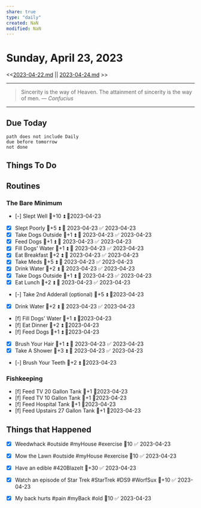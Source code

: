 ```yaml
---
share: true
type: "daily"
created: NaN 
modified: NaN
---
```

# Sunday, April 23, 2023
<<[2023-04-22.md](./2023-04-22.md) || [2023-04-24.md](./2023-04-24.md) >>

---

> Sincerity is the way of Heaven. The attainment of sincerity is the way of men.
> — <cite>Confucius</cite>

---
## Due Today
```tasks
path does not include Daily
due before tomorrow
not done
```

## Things To Do













## Routines
### The Bare Minimum
- [-] Slept Well  🥄+10 ⏫  📆2023-04-23
- [x] Slept Poorly  🥄+5 ⏫ 📅 2023-04-23 ✅ 2023-04-23
- [x] Take Dogs Outside   🥄+1 ⏫ 📅 2023-04-23 ✅ 2023-04-23
- [x] Feed Dogs  🥄+1 ⏫ 📅 2023-04-23 ✅ 2023-04-23
- [x] Fill Dogs' Water  🥄+1 ⏫ 📅 2023-04-23 ✅ 2023-04-23
- [x] Eat Breakfast  🥄+2 ⏫ 📅 2023-04-23 ✅ 2023-04-23
- [x] Take Meds   🥄+5 ⏫ 📅 2023-04-23 ✅ 2023-04-23
- [x] Drink Water   🥄+2 ⏫ 📅 2023-04-23 ✅ 2023-04-23
- [x] Take Dogs Outside   🥄+1 ⏫ 📅 2023-04-23 ✅ 2023-04-23
- [x] Eat Lunch  🥄+2 ⏫ 📅 2023-04-23 ✅ 2023-04-23
- [-] Take 2nd Adderall (optional)  🥄+5 ⏫ 📆2023-04-23
- [x] Drink Water  🥄+2 ⏫ 📅 2023-04-23 ✅ 2023-04-23
- [f] Fill Dogs' Water  🥄+1 ⏫ 📆2023-04-23
- [f] Eat Dinner  🥄+2 ⏫ 📆2023-04-23
- [f] Feed Dogs  🥄+1 ⏫ 📆2023-04-23
- [x] Brush Your Hair  🥄+1 ⏫ 📅 2023-04-23 ✅ 2023-04-23
- [x] Take A Shower  🥄+3 ⏫ 📅 2023-04-23 ✅ 2023-04-23
- [-] Brush Your Teeth  🥄+2 ⏫ 📆2023-04-23


### Fishkeeping
- [f] Feed TV 20 Gallon Tank 🥄+1 📆2023-04-23
- [f] Feed TV 10 Gallon Tank 🥄+1 📆2023-04-23
- [f] Feed Hospital Tank 🥄+1 📆2023-04-23
- [f] Feed Upstairs 27 Gallon Tank 🥄+1 📆2023-04-23




## Things that Happened
- [x] Weedwhack #outside #myHouse #exercise 🥄10 ✅ 2023-04-23
- [x] Mow the Lawn #outside #myHouse #exercise 🥄10 ✅ 2023-04-23
- [x] Have an edible #420BlazeIt  🥄+30 ✅ 2023-04-23
- [x] Watch an episode of Star Trek #StarTrek #DS9 #WorfSux 🥄+10 ✅ 2023-04-23
- [x] My back hurts #pain #myBack #old 🥄10 ✅ 2023-04-23




